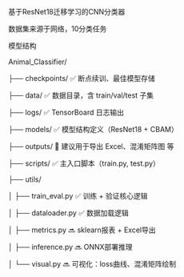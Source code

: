 基于ResNet18迁移学习的CNN分类器

数据集来源于网络，10分类任务

模型结构

Animal_Classifier/

├── checkpoints/       ✅ 断点续训、最佳模型存储

├── data/              ✅ 数据目录，含 train/val/test 子集

├── logs/              ✅ TensorBoard 日志输出

├── models/            ✅ 模型结构定义（ResNet18 + CBAM）

├── outputs/           🔄 建议用于导出 Excel、混淆矩阵图 等

├── scripts/           ✅ 主入口脚本（train.py, test.py）

├── utils/

│   ├── train_eval.py  ✅ 训练 + 验证核心逻辑

│   ├── dataloader.py  ✅ 数据加载逻辑

│   ├── metrics.py     🔜 sklearn报表 + Excel导出

│   ├── inference.py   🔜 ONNX部署推理

│   └── visual.py      🔜 可视化：loss曲线、混淆矩阵绘制